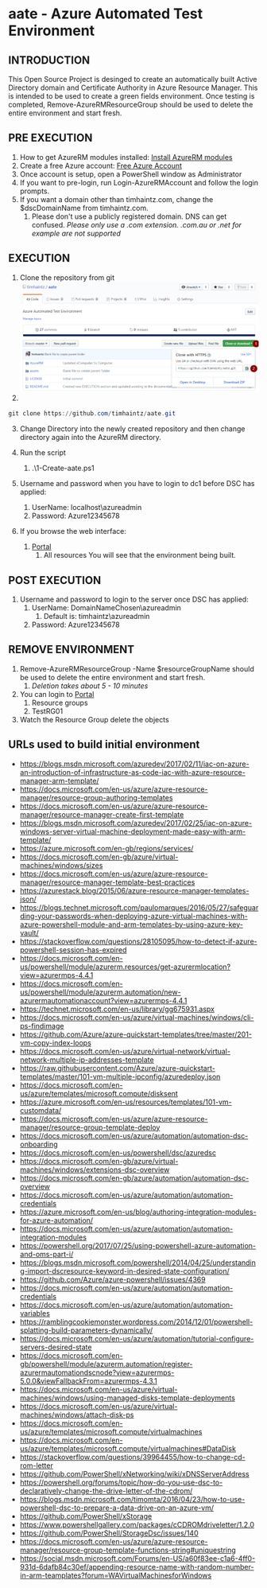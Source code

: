 # aate - Azure Automated Test Environment

## INTRODUCTION

This Open Source Project is desinged to create an automatically built Active Directory domain and
Certificate Authority in Azure Resource Manager.
This is intended to be used to create a green fields environment. Once testing is completed,
Remove-AzureRMResourceGroup should be used to delete the entire environment and start fresh.

## PRE EXECUTION

1. How to get AzureRM modules installed: [Install AzureRM modules](https://docs.microsoft.com/en-us/powershell/azure/install-azurerm-ps?view=azurermps-5.0.0)
2. Create a free Azure account: [Free Azure Account](https://azure.microsoft.com/en-au/free/)
3. Once account is setup, open a PowerShell window as Administrator
4. If you want to pre-login, run Login-AzureRMAccount and follow the login prompts.
5. If you want a domain other than timhaintz.com, change the $dscDomainName from timhaintz.com.
    1. Please don't use a publicly registered domain. DNS can get confused.
    *Please only use a .com extension. .com.au or .net for example are not supported*

## EXECUTION

1. Clone the repository from git
![Git Clone](/assets/gitClone.png)
2.
```powershell
git clone https://github.com/timhaintz/aate.git
```
3. Change Directory into the newly created repository and then change directory
again into the AzureRM directory.
4. Run the script
    1. .\1-Create-aate.ps1

5. Username and password when you have to login to dc1 before DSC has applied:
    1. UserName: localhost\azureadmin
    2. Password: Azure12345678
6. If you browse the web interface:
    1. [Portal](https://portal.azure.com)
        1. All resources
    You will see that the environment being built.

## POST EXECUTION

1. Username and password to login to the server once DSC has applied:
    1. UserName: DomainNameChosen\azureadmin
        1. Default is: timhaintz\azureadmin
    2. Password: Azure12345678

## REMOVE ENVIRONMENT

1. Remove-AzureRMResourceGroup -Name $resourceGroupName should be used to delete the entire environment and start fresh.
    1. *Deletion takes about 5 - 10 minutes*
2. You can login to [Portal](https://portal.azure.com)
    1. Resource groups
    2. TestRG01
3. Watch the Resource Group delete the objects

## URLs used to build initial environment

* https://blogs.msdn.microsoft.com/azuredev/2017/02/11/iac-on-azure-an-introduction-of-infrastructure-as-code-iac-with-azure-resource-manager-arm-template/
* https://docs.microsoft.com/en-us/azure/azure-resource-manager/resource-group-authoring-templates
* https://docs.microsoft.com/en-us/azure/azure-resource-manager/resource-manager-create-first-template
* https://blogs.msdn.microsoft.com/azuredev/2017/02/25/iac-on-azure-windows-server-virtual-machine-deployment-made-easy-with-arm-template/
* https://azure.microsoft.com/en-gb/regions/services/
* https://docs.microsoft.com/en-gb/azure/virtual-machines/windows/sizes
* https://docs.microsoft.com/en-us/azure/azure-resource-manager/resource-manager-template-best-practices
* https://azurestack.blog/2015/06/azure-resource-manager-templates-json/
* https://blogs.technet.microsoft.com/paulomarques/2016/05/27/safeguarding-your-passwords-when-deploying-azure-virtual-machines-with-azure-powershell-module-and-arm-templates-by-using-azure-key-vault/
* https://stackoverflow.com/questions/28105095/how-to-detect-if-azure-powershell-session-has-expired
* https://docs.microsoft.com/en-us/powershell/module/azurerm.resources/get-azurermlocation?view=azurermps-4.4.1
* https://docs.microsoft.com/en-us/powershell/module/azurerm.automation/new-azurermautomationaccount?view=azurermps-4.4.1
* https://technet.microsoft.com/en-us/library/gg675931.aspx
* https://docs.microsoft.com/en-us/azure/virtual-machines/windows/cli-ps-findimage
* https://github.com/Azure/azure-quickstart-templates/tree/master/201-vm-copy-index-loops
* https://docs.microsoft.com/en-us/azure/virtual-network/virtual-network-multiple-ip-addresses-template
* https://raw.githubusercontent.com/Azure/azure-quickstart-templates/master/101-vm-multiple-ipconfig/azuredeploy.json
* https://docs.microsoft.com/en-us/azure/templates/microsoft.compute/disksent
* https://azure.microsoft.com/en-us/resources/templates/101-vm-customdata/
* https://docs.microsoft.com/en-us/azure/azure-resource-manager/resource-group-template-deploy
* https://docs.microsoft.com/en-us/azure/automation/automation-dsc-onboarding
* https://docs.microsoft.com/en-us/powershell/dsc/azuredsc
* https://docs.microsoft.com/en-gb/azure/virtual-machines/windows/extensions-dsc-overview
* https://docs.microsoft.com/en-gb/azure/automation/automation-dsc-overview
* https://docs.microsoft.com/en-us/azure/automation/automation-credentials
* https://azure.microsoft.com/en-us/blog/authoring-integration-modules-for-azure-automation/
* https://docs.microsoft.com/en-us/azure/automation/automation-integration-modules
* https://powershell.org/2017/07/25/using-powershell-azure-automation-and-oms-part-i/
* https://blogs.msdn.microsoft.com/powershell/2014/04/25/understanding-import-dscresource-keyword-in-desired-state-configuration/
* https://github.com/Azure/azure-powershell/issues/4369
* https://docs.microsoft.com/en-us/azure/automation/automation-credentials
* https://docs.microsoft.com/en-us/azure/automation/automation-variables
* https://ramblingcookiemonster.wordpress.com/2014/12/01/powershell-splatting-build-parameters-dynamically/
* https://docs.microsoft.com/en-us/azure/automation/tutorial-configure-servers-desired-state
* https://docs.microsoft.com/en-gb/powershell/module/azurerm.automation/register-azurermautomationdscnode?view=azurermps-5.0.0&viewFallbackFrom=azurermps-4.3.1
* https://docs.microsoft.com/en-us/azure/virtual-machines/windows/using-managed-disks-template-deployments
* https://docs.microsoft.com/en-us/azure/virtual-machines/windows/attach-disk-ps
* https://docs.microsoft.com/en-us/azure/templates/microsoft.compute/virtualmachines
* https://docs.microsoft.com/en-us/azure/templates/microsoft.compute/virtualmachines#DataDisk
* https://stackoverflow.com/questions/39964455/how-to-change-cd-rom-letter
* https://github.com/PowerShell/xNetworking/wiki/xDNSServerAddress
* https://powershell.org/forums/topic/how-do-you-use-dsc-to-declaratively-change-the-drive-letter-of-the-cdrom/
* https://blogs.msdn.microsoft.com/timomta/2016/04/23/how-to-use-powershell-dsc-to-prepare-a-data-drive-on-an-azure-vm/
* https://github.com/PowerShell/xStorage
* https://www.powershellgallery.com/packages/cCDROMdriveletter/1.2.0
* https://github.com/PowerShell/StorageDsc/issues/140
* https://docs.microsoft.com/en-us/azure/azure-resource-manager/resource-group-template-functions-string#uniquestring
* https://social.msdn.microsoft.com/Forums/en-US/a60f83ee-c1a6-4ff0-931d-6dafb84c30ef/appending-resource-name-with-random-number-in-arm-teamplates?forum=WAVirtualMachinesforWindows